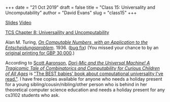 +++
date = "21 Oct 2019"
draft = false
title = "Class 15: Universality and Uncomputability"
author = "David Evans"
slug = "class15"
+++

[Slides](https://www.dropbox.com/s/iibngc72d0snb0f/class15-inked.pdf?dl=0)
[Video]()

[TCS Chapter 8: Universaility and Uncomputability](/docs/tcs-chapter8.pdf)

Alan M. Turing, [_On Computable Numbers, with an Application to the
Entscheidungsproblem_](/docs/computablenumbers.pdf). 1936. ([bug
fix](/docs/bugfix.pdf)) (You missed your chance to by an [original
printing for GBP 30,000](http://www.sothebys.com/en/auctions/ecatalogue/lot.929.html/2018/the-library-of-erwin-tomash-l18409).)

According to [Scott Aaronson](http://www.scottaaronson.com/),
[_Dori-Mic and the Universal Machine! A Tragicomic Tale of
Combinatorics and Computability for Curious Children of All
Ages_](https://dori-mic.org) is ["The BEST babies' book about
computational universality I've
read."](https://www.amazon.com/review/R1TSEFIBYW9Y6I/ref=cm_cr_dp_title?ie=UTF8&ASIN=1495944980&channel=detail-glance&nodeID=283155&store=books). I
have free copies available for anyone who needs a holiday present for
a young sibling/cousin/nibling/other person who is behind in her
theoretical computer science education and needs a holiday present for
any cs3102 students who ask.